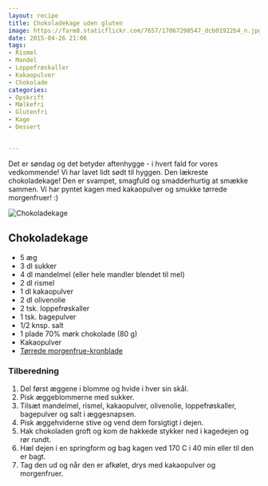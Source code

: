 ```yaml
---
layout: recipe
title: Chokoladekage uden gluten
image: https://farm8.staticflickr.com/7657/17067298547_dcb01922b4_n.jpg
date: 2015-04-26 21:06
tags:
- Rismel
- Mandel
- Loppefrøskaller
- Kakaopulver
- Chokolade
categories:
- Opskrift
- Mælkefri
- Glutenfri
- Kage
- Dessert


---
```


Det er søndag og det betyder aftenhygge - i hvert fald for vores vedkommende! Vi har lavet lidt sødt til hyggen. Den lækreste chokoladekage! Den er svampet, smagfuld og smadderhurtig at smække sammen. Vi har pyntet kagen med kakaopulver og smukke tørrede morgenfruer! :)

![Chokoladekage](https://farm8.staticflickr.com/7657/17067298547_dcb01922b4_z.jpg) 




## Chokoladekage
- 5 æg
- 3 dl sukker
- 4 dl mandelmel (eller hele mandler blendet til mel)
- 2 dl rismel
- 1 dl kakaopulver
- 2 dl olivenolie
- 2 tsk. loppefrøskaller
- 1 tsk. bagepulver
- 1/2 knsp. salt
- 1 plade 70% mørk chokolade (80 g) 
- Kakaopulver
- [Tørrede morgenfrue-kronblade](http://info.nyborggaard.dk/morgenfrue.php)


### Tilberedning
1. Del først æggene i blomme og hvide i hver sin skål. 
2. Pisk æggeblommerne med sukker.
3. Tilsæt mandelmel, rismel, kakaopulver, olivenolie, loppefrøskaller, bagepulver og salt i æggesnapsen.
4. Pisk æggehviderne stive og vend dem forsigtigt i dejen.
5. Hak chokoladen groft og kom de hakkede stykker ned i kagedejen og rør rundt.
6. Hæl dejen i en springform og bag kagen ved 170 C i 40 min eller til den er bagt.
7. Tag den ud og når den er afkølet, drys med kakaopulver og morgenfruer.


















